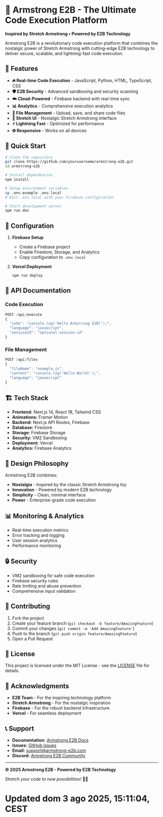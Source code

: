 # 🚀 Armstrong E2B - The Ultimate Code Execution Platform

**Inspired by Stretch Armstrong • Powered by E2B Technology**

Armstrong E2B is a revolutionary code execution platform that combines the nostalgic power of Stretch Armstrong with cutting-edge E2B technology to deliver secure, scalable, and lightning-fast code execution.

## 🎯 Features

- **🔥 Real-time Code Execution** - JavaScript, Python, HTML, TypeScript, CSS
- **🛡️ E2B Security** - Advanced sandboxing and security scanning
- **☁️ Cloud-Powered** - Firebase backend with real-time sync
- **📊 Analytics** - Comprehensive execution analytics
- **📁 File Management** - Upload, save, and share code files
- **🎨 Stretch UI** - Nostalgic Stretch Armstrong interface
- **⚡ Lightning Fast** - Optimized for performance
- **🌐 Responsive** - Works on all devices

## 🚀 Quick Start

```bash
# Clone the repository
git clone https://github.com/yourusername/armstrong-e2b.git
cd armstrong-e2b

# Install dependencies
npm install

# Setup environment variables
cp .env.example .env.local
# Edit .env.local with your Firebase configuration

# Start development server
npm run dev
```

## 🔧 Configuration

1. **Firebase Setup**
   - Create a Firebase project
   - Enable Firestore, Storage, and Analytics
   - Copy configuration to `.env.local`

2. **Vercel Deployment**
   ```bash
   npm run deploy
   ```

## 📖 API Documentation

### Code Execution
```javascript
POST /api/execute
{
  "code": "console.log('Hello Armstrong E2B!');",
  "language": "javascript",
  "sessionId": "optional-session-id"
}
```

### File Management
```javascript
POST /api/files
{
  "fileName": "example.js",
  "content": "console.log('Hello World!');",
  "language": "javascript"
}
```

## 🏗️ Tech Stack

- **Frontend:** Next.js 14, React 18, Tailwind CSS
- **Animations:** Framer Motion
- **Backend:** Next.js API Routes, Firebase
- **Database:** Firestore
- **Storage:** Firebase Storage
- **Security:** VM2 Sandboxing
- **Deployment:** Vercel
- **Analytics:** Firebase Analytics

## 🎨 Design Philosophy

Armstrong E2B combines:
- **Nostalgia** - Inspired by the classic Stretch Armstrong toy
- **Innovation** - Powered by modern E2B technology
- **Simplicity** - Clean, minimal interface
- **Power** - Enterprise-grade code execution

## 📊 Monitoring & Analytics

- Real-time execution metrics
- Error tracking and logging
- User session analytics
- Performance monitoring

## 🔒 Security

- VM2 sandboxing for safe code execution
- Firebase security rules
- Rate limiting and abuse prevention
- Comprehensive input validation

## 🤝 Contributing

1. Fork the project
2. Create your feature branch (`git checkout -b feature/AmazingFeature`)
3. Commit your changes (`git commit -m 'Add AmazingFeature'`)
4. Push to the branch (`git push origin feature/AmazingFeature`)
5. Open a Pull Request

## 📄 License

This project is licensed under the MIT License - see the [LICENSE](LICENSE) file for details.

## 🙏 Acknowledgments

- **E2B Team** - For the inspiring technology platform
- **Stretch Armstrong** - For the nostalgic inspiration
- **Firebase** - For the robust backend infrastructure
- **Vercel** - For seamless deployment

## 📞 Support

- **Documentation:** [Armstrong E2B Docs](https://your-docs-url.com)
- **Issues:** [GitHub Issues](https://github.com/yourusername/armstrong-e2b/issues)
- **Email:** support@armstrong-e2b.com
- **Discord:** [Armstrong E2B Community](https://discord.gg/armstrong-e2b)

---

**© 2025 Armstrong E2B - Powered by E2B Technology**

*Stretch your code to new possibilities!* 💪🚀
# Updated dom 3 ago 2025, 15:11:04, CEST

